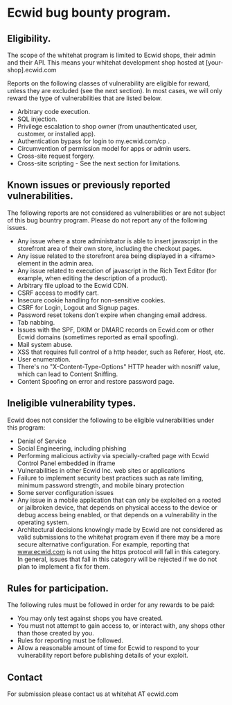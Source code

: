 # Ecwid bug bounty program.

## Eligibility.

The scope of the whitehat program is limited to Ecwid shops, their admin and their API. This means your whitehat development shop hosted at [your-shop].ecwid.com

Reports on the following classes of vulnerability are eligible for reward, unless they are excluded (see the next section). In most cases, we will only reward the type of vulnerabilities that are listed below.

* Arbitrary code execution.
* SQL injection.
* Privilege escalation to shop owner (from unauthenticated user, customer, or installed app).
* Authentication bypass for login to my.ecwid.com/cp .
* Circumvention of permission model for apps or admin users.
* Cross-site request forgery.
* Cross-site scripting - See the next section for limitations.

## Known issues or previously reported vulnerabilities.

The following reports are not considered as vulnerabilities or are not subject of this bug bountry program.
Please do not report any of the following issues.

* Any issue where a store administrator is able to insert javascript in the storefront area of their own store, including the checkout pages.
* Any issue related to the storefront area being displayed in a \<iframe\> element in the admin area.
* Any issue related to execution of javascript in the Rich Text Editor (for example, when editing the description of a product).
* Arbitrary file upload to the Ecwid CDN.
* CSRF access to modify cart.
* Insecure cookie handling for non-sensitive cookies.
* CSRF for Login, Logout and Signup pages.
* Password reset tokens don’t expire when changing email address.
* Tab nabbing.
* Issues with the SPF, DKIM or DMARC records on Ecwid.com or other Ecwid domains (sometimes reported as email spoofing).
* Mail system abuse.
* XSS that requires full control of a http header, such as Referer, Host, etc.
* User enumeration.
* There's no "X-Content-Type-Options" HTTP header with nosniff value, which can lead to Content Sniffing.
* Content Spoofing on error and restore password page.

## Ineligible vulnerability types.

Ecwid does not consider the following to be eligible vulnerabilities under this program:

* Denial of Service
* Social Engineering, including phishing
* Performing malicious activity via specially-crafted page with Ecwid Control Panel embedded in iframe
* Vulnerabilities in other Ecwid Inc. web sites or applications
* Failure to implement security best practices such as rate limiting, minimum password strength, and mobile binary protection
* Some server configuration issues
* Any issue in a mobile application that can only be exploited on a rooted or jailbroken device, that depends on physical access to the device or debug access being enabled, or that depends on a vulnerability in the operating system.
* Architectural decisions knowingly made by Ecwid are not considered as valid submissions to the whitehat program even if there may be a more secure alternative configuration. For example, reporting that www.ecwid.com is not using the https protocol will fall in this category. In general, issues that fall in this category will be rejected if we do not plan to implement a fix for them.

## Rules for participation.

The following rules must be followed in order for any rewards to be paid:

* You may only test against shops you have created.
* You must not attempt to gain access to, or interact with, any shops other than those created by you.
* Rules for reporting must be followed.
* Allow a reasonable amount of time for Ecwid to respond to your vulnerability report before publishing details of your exploit.

## Contact

For submission please contact us at whitehat AT ecwid.com
